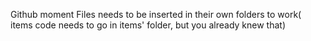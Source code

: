 Github moment
Files needs to be inserted in their own folders to work( items code needs to go in items' folder, but you already knew that)
